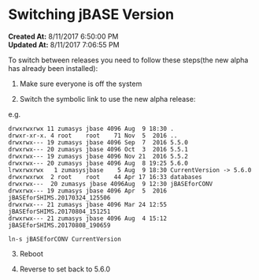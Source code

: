 # Switching jBASE Version

**Created At:** 8/11/2017 6:50:00 PM  
**Updated At:** 8/11/2017 7:06:55 PM  


To switch between releases you need to follow these steps(the new alpha has already been installed):

1. Make sure everyone is off the system

2. Switch the symbolic link to use the new alpha release:



e.g.

```
drwxrwxrwx 11 zumasys jbase 4096 Aug  9 18:30 .
drwxr-xr-x. 4 root    root    71 Nov  5  2016 ..
drwxrwx--- 19 zumasys jbase 4096 Sep  7  2016 5.5.0
drwxrwx--- 20 zumasys jbase 4096 Oct  3  2016 5.5.1
drwxrwx--- 19 zumasys jbase 4096 Nov 21  2016 5.5.2
drwxrwx--- 20 zumasys jbase 4096 Aug  8 19:25 5.6.0
lrwxrwxrwx   1 zumasysjbase    5 Aug  9 18:30 CurrentVersion -> 5.6.0
drwxrwxrwx  2 root    root    44 Apr 17 16:33 databases
drwxrwx---  20 zumasys jbase 4096Aug  9 12:30 jBASEforCONV
drwxrwx--- 19 zumasys jbase 4096 Apr  5  2016 jBASEforSHIMS.20170324_125506
drwxrwx--- 21 zumasys jbase 4096 Mar 24 12:55 jBASEforSHIMS.20170804_151251
drwxrwx--- 21 zumasys jbase 4096 Aug  4 15:12 jBASEforSHIMS.20170808_190659
 
ln-s jBASEforCONV CurrentVersion
```



3. Reboot

4. Reverse to set back to 5.6.0
